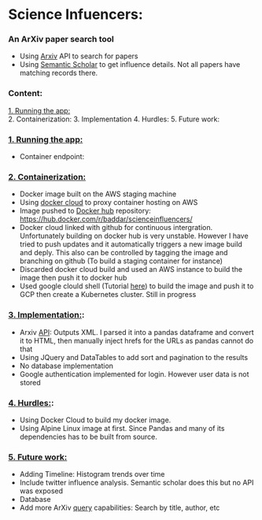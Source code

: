 # **Science Infuencers:**

### An ArXiv paper search tool

* Using [Arxiv](https://arxiv.org/) API to search for papers
* Using [Semantic Scholar](https://www.semanticscholar.org/) to get influence details. Not all papers have matching records there.


### Content:
<a href="1">1. Running the app:</a> <br>
<a id="2">2. Containerization:</a>
<a id="3">3. Implementation</a>
<a id="4">4. Hurdles:</a>
<a id="5">5. Future work:</a>

### [1. Running the app:](#1)
* Container endpoint: 

### [2. Containerization:](#2)

* Docker image built on the AWS staging machine
* Using [docker cloud](https://cloud.docker.com/) to proxy container hosting on AWS
* Image pushed to [Docker hub](https://hub.docker.com/r/baddar/scienceinfluencers/) repository: https://hub.docker.com/r/baddar/scienceinfluencers/
* Docker cloud linked with github for continuous intergration. Unfortunately building on docker hub is very unstable. However I have tried to push updates and it automatically triggers a new image build and deply. This also can be controlled by tagging the image and branching on github (To build a staging container for instance)
* Discarded docker cloud build and used an AWS instance to build the image then push it to docker hub 
* Used google clould shell (Tutorial [here](https://cloud.google.com/kubernetes-engine/docs/tutorials/hello-app)) to build the image and push it to GCP then create a Kubernetes cluster. Still in progress

### [3. Implementation:](#3):

* Arxiv [API](https://arxiv.org/help/api/index): Outputs XML. I parsed it into a pandas dataframe and convert it to HTML, then manually inject hrefs for the URLs as pandas cannot do that
* Using JQuery and DataTables to add sort and pagination to the results
* No database implementation
* Google authentication implemented for login. However user data is not stored 

### [4. Hurdles:](#4):
* Using Docker Cloud to build my docker image. 
* Using Alpine Linux image at first. Since Pandas and many of its dependencies has to be built from source. 

### [5. Future work:](#5)

 * Adding Timeline: Histogram trends over time 
 * Include twitter influence analysis. Semantic scholar does this but no API was exposed
 * Database
 * Add more ArXiv [query](https://arxiv.org/find) capabilities: Search by title, author, etc

 